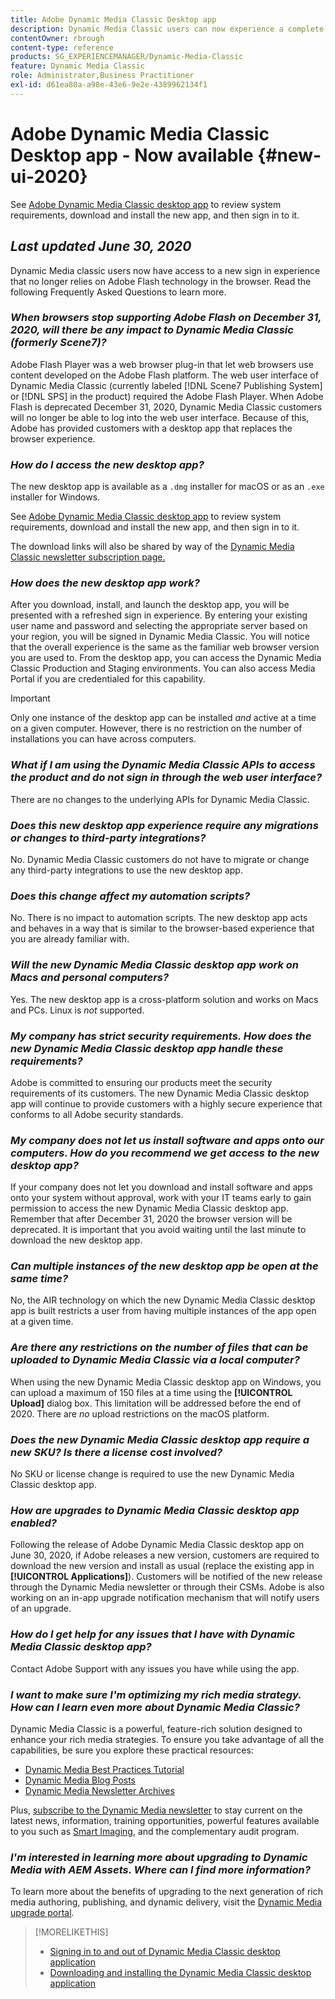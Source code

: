 ```yaml
---
title: Adobe Dynamic Media Classic Desktop app
description: Dynamic Media Classic users can now experience a complete refresh of the user interface. The experience delivers an updated sign in with links to valuable resources, plus this update no longer relies on Adobe Flash technology in the browser.
contentOwner: rbrough
content-type: reference
products: SG_EXPERIENCEMANAGER/Dynamic-Media-Classic
feature: Dynamic Media Classic
role: Administrator,Business Practitioner
exl-id: d61ea80a-a98e-43e6-9e2e-4389962134f1
---
```

# Adobe Dynamic Media Classic Desktop app - Now available {#new-ui-2020}

See [Adobe Dynamic Media Classic desktop app](/help/dynamic-media-classic-desktop-app.md) to review system requirements, download and install the new app, and then sign in to it.

## _Last updated June 30, 2020_

Dynamic Media classic users now have access to a new sign in experience that no longer relies on Adobe Flash technology in the browser. Read the following Frequently Asked Questions to learn more.

### **_When browsers stop supporting Adobe Flash on December 31, 2020, will there be any impact to Dynamic Media Classic (formerly Scene7)?_**

Adobe Flash Player was a web browser plug-in that let web browsers use content developed on the Adobe Flash platform. The web user interface of Dynamic Media Classic (currently labeled [!DNL Scene7 Publishing System] or [!DNL SPS] in the product) required the Adobe Flash Player. When Adobe Flash is deprecated December 31, 2020, Dynamic Media Classic customers will no longer be able to log into the web user interface. Because of this, Adobe has provided customers with a desktop app that replaces the browser experience.

### **_How do I access the new desktop app?_**

The new desktop app is available as a `.dmg` installer for macOS or as an `.exe` installer for Windows.

See [Adobe Dynamic Media Classic desktop app](/help/dynamic-media-classic-desktop-app.md) to review system requirements, download and install the new app, and then sign in to it.

The download links will also be shared by way of the [Dynamic Media Classic newsletter subscription page.](https://www.adobe.com/subscription/dynamic-media-newsletter.html)

### **_How does the new desktop app work?_**

After you download, install, and launch the desktop app, you will be presented with a refreshed sign in experience. By entering your existing user name and password and selecting the appropriate server based on your region, you will be signed in Dynamic Media Classic. You will notice that the overall experience is the same as the familiar web browser version you are used to. From the desktop app, you can access the Dynamic Media Classic Production and Staging environments. You can also access Media Portal if you are credentialed for this capability.

>[!IMPORTANT]
>
>Only one instance of the desktop app can be installed *and* active at a time on a given computer. However, there is no restriction on the number of installations you can have across computers.

### **_What if I am using the Dynamic Media Classic APIs to access the product and do not sign in through the web user interface?_**

There are no changes to the underlying APIs for Dynamic Media Classic.

### **_Does this new desktop app experience require any migrations or changes to third-party integrations?_**

No. Dynamic Media Classic customers do not have to migrate or change any third-party integrations to use the new desktop app.

### **_Does this change affect my automation scripts?_**

No. There is no impact to automation scripts. The new desktop app acts and behaves in a way that is similar to the browser-based experience that you are already familiar with.

### **_Will the new Dynamic Media Classic desktop app work on Macs and personal computers?_**

Yes. The new desktop app is a cross-platform solution and works on Macs and PCs. Linux is *not* supported.

### **_My company has strict security requirements. How does the new Dynamic Media Classic desktop app handle these requirements?_**

Adobe is committed to ensuring our products meet the security requirements of its customers. The new Dynamic Media Classic desktop app will continue to provide customers with a highly secure experience that conforms to all Adobe security standards. 

### **_My company does not let us install software and apps onto our computers. How do you recommend we get access to the new desktop app?_**

If your company does not let you download and install software and apps onto your system without approval, work with your IT teams early to gain permission to access the new Dynamic Media Classic desktop app. Remember that after December 31, 2020 the browser version will be deprecated. It is important that you avoid waiting until the last minute to download the new desktop app.

### **_Can multiple instances of the new desktop app be open at the same time?_**

No, the AIR technology on which the new Dynamic Media Classic desktop app is built restricts a user from having multiple instances of the app open at a given time.

### **_Are there any restrictions on the number of files that can be uploaded to Dynamic Media Classic via a local computer?_**

When using the new Dynamic Media Classic desktop app on Windows, you can upload a maximum of 150 files at a time using the **[!UICONTROL Upload]** dialog box. This limitation will be addressed before the end of 2020. There are *no* upload restrictions on the macOS platform.

### **_Does the new Dynamic Media Classic desktop app require a new SKU? Is there a license cost involved?_**

No SKU or license change is required to use the new Dynamic Media Classic desktop app.

### **_How are upgrades to Dynamic Media Classic desktop app enabled?_**

Following the release of Adobe Dynamic Media Classic desktop app on June 30, 2020, if Adobe releases a new version, customers are required to download the new version and install as usual (replace the existing app in **[!UICONTROL Applications]**). Customers will be notified of the new release through the Dynamic Media newsletter or through their CSMs. Adobe is also working on an in-app upgrade notification mechanism that will notify users of an upgrade.

### **_How do I get help for any issues that I have with Dynamic Media Classic desktop app?_**

Contact Adobe Support with any issues you have while using the app.

### **_I want to make sure I'm optimizing my rich media strategy. How can I learn even more about Dynamic Media Classic?_** 

Dynamic Media Classic is a powerful, feature-rich solution designed to enhance your rich media strategies. To ensure you take advantage of all the capabilities, be sure you explore these practical resources:

* [Dynamic Media Best Practices Tutorial](https://experienceleague.adobe.com/docs/experience-manager-learn/dynamic-media-classic-tutorial/overview.html)
* [Dynamic Media Blog Posts](https://theblog.adobe.com/tag/dynamic-media/)
* [Dynamic Media Newsletter Archives](https://experienceleague.adobe.com/docs/dynamic-media-classic/using/dynamic-media-newsletter.html)

Plus, [subscribe to the Dynamic Media newsletter](https://www.adobe.com/subscription/dynamic-media-newsletter.html) to stay current on the latest news, information, training opportunities, powerful features available to you such as [Smart Imaging](https://experienceleague.adobe.com/docs/experience-manager-65/assets/dynamic/imaging-faq.html#dynamic), and the complementary audit program.

### **_I'm interested in learning more about upgrading to Dynamic Media with AEM Assets. Where can I find more information?_**

To learn more about the benefits of upgrading to the next generation of rich media authoring, publishing, and dynamic delivery, visit the [Dynamic Media upgrade portal](http://exploreadobe.com/dynamic-media-upgrade/).

>[!MORELIKETHIS]
>
>* [Signing in to and out of Dynamic Media Classic desktop application](/help/signing-out.md)
>* [Downloading and installing the Dynamic Media Classic desktop application](/help/dynamic-media-classic-desktop-app.md)


<!-- SAVE - OLD LINK TO BEST PRACTICES GUIDE IN PDF https://www.adobe.com/content/dam/www/us/en/marketing/experience-manager-assets/dynamic-media/adobe-dynamic-media-classic-best-practices-guide.pdf -->
